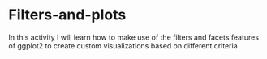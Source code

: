 # Filters-and-plots
In this activity I will learn how to make use of the filters and facets features of ggplot2 to create custom visualizations based on different criteria
